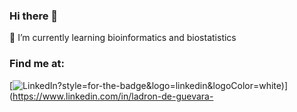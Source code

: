### Hi there 👋

🌱 I’m currently learning bioinformatics and biostatistics

### Find me at:

[![LinkedIn](https://img.shields.io/badge/linkedin.com/in/ladron-de-guevara-farmaceutico)?style=for-the-badge&logo=linkedin&logoColor=white)](https://www.linkedin.com/in/ladron-de-guevara-
